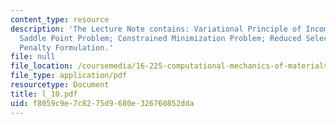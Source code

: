 ```yaml
---
content_type: resource
description: 'The Lecture Note contains: Variational Principle of Incompressible Elasticity;
  Saddle Point Problem; Constrained Minimization Problem; Reduced Selective Integration;
  Penalty Formulation.'
file: null
file_location: /coursemedia/16-225-computational-mechanics-of-materials-fall-2003/f8059c9e7c8275d9680e326760852dda_l_10.pdf
file_type: application/pdf
resourcetype: Document
title: l_10.pdf
uid: f8059c9e-7c82-75d9-680e-326760852dda
---
```

